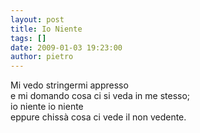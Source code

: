 ```yaml
---
layout: post
title: Io Niente
tags: []
date: 2009-01-03 19:23:00
author: pietro
---
```

Mi vedo stringermi appresso<br/>e mi domando cosa ci si veda in me stesso;<br/>io niente io niente<br/>eppure chissà cosa ci vede il non vedente.
